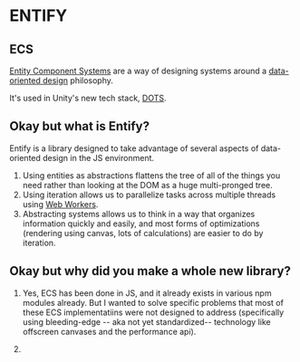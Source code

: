 # ENTIFY

## ECS
[Entity Component Systems](https://en.wikipedia.org/wiki/Entity_component_system) are a way of 
designing systems around a [data-oriented design](https://en.wikipedia.org/wiki/Data-oriented_design) philosophy.

It's used in Unity's new tech stack, [DOTS](https://unity.com/dots). 

## Okay but what is Entify?
Entify is a library designed to take advantage of several aspects of data-oriented design in the JS environment. 

1. Using entities as abstractions flattens the tree of all of the things you need rather than looking
at the DOM as a huge multi-pronged tree. 
2. Using iteration allows us to parallelize tasks across multiple threads using [Web Workers](https://developer.mozilla.org/en-US/docs/Web/API/Web_Workers_API/Using_web_workers). 
3. Abstracting systems allows us to think in a way that organizes information quickly and easily, and 
most forms of optimizations (rendering using canvas, lots of calculations) are easier to do by iteration.

## Okay but why did you make a whole new library?

1. Yes, ECS has been done in JS, and it already exists in various npm modules already. But I wanted to solve
specific problems that most of these ECS implementatiins were not designed to address (specifically 
using bleeding-edge -- aka not yet standardized-- technology like offscreen canvases and the performance api). 

2. 